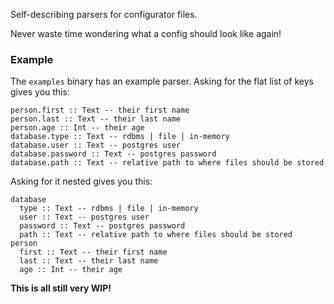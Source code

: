 Self-describing parsers for configurator files.

Never waste time wondering what a config should look like again!

### Example
The `examples` binary has an example parser. Asking for the flat list of keys gives you this:
```
person.first :: Text -- their first name
person.last :: Text -- their last name
person.age :: Int -- their age
database.type :: Text -- rdbms | file | in-memory
database.user :: Text -- postgres user
database.password :: Text -- postgres password
database.path :: Text -- relative path to where files should be stored
```

Asking for it nested gives you this:
```
database
  type :: Text -- rdbms | file | in-memory
  user :: Text -- postgres user
  password :: Text -- postgres password
  path :: Text -- relative path to where files should be stored
person
  first :: Text -- their first name
  last :: Text -- their last name
  age :: Int -- their age
```

**This is all still very WIP!**